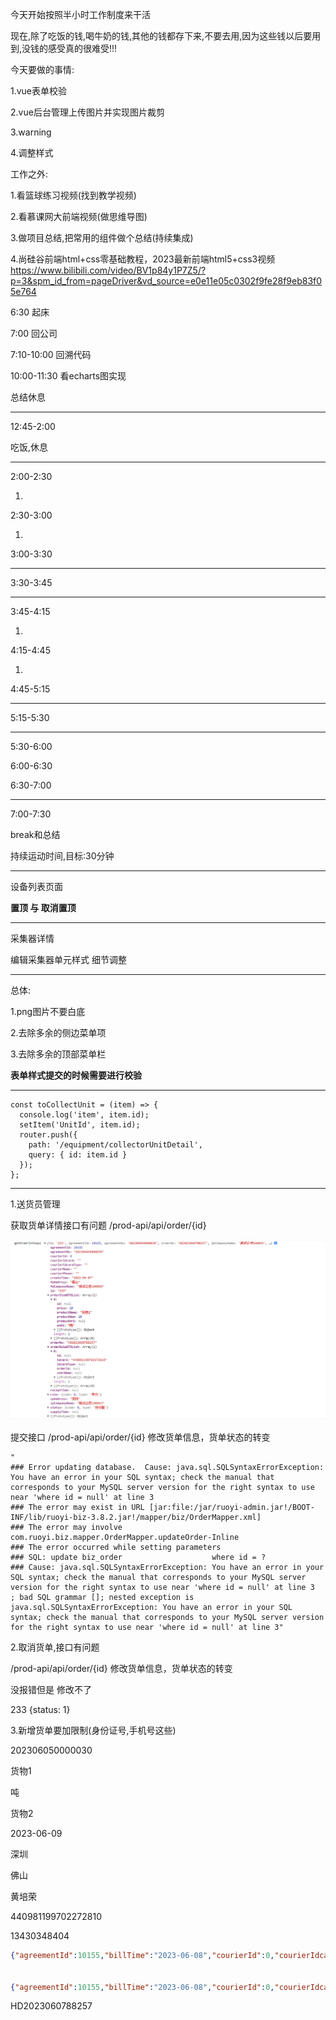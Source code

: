 今天开始按照半小时工作制度来干活

现在,除了吃饭的钱,喝牛奶的钱,其他的钱都存下来,不要去用,因为这些钱以后要用到,没钱的感受真的很难受!!!

今天要做的事情:

1.vue表单校验

2.vue后台管理上传图片并实现图片裁剪

3.warning

4.调整样式



工作之外:

1.看篮球练习视频(找到教学视频)

2.看慕课网大前端视频(做思维导图)

3.做项目总结,把常用的组件做个总结(持续集成)

4.尚硅谷前端html+css零基础教程，2023最新前端html5+css3视频 https://www.bilibili.com/video/BV1p84y1P7Z5/?p=3&spm_id_from=pageDriver&vd_source=e0e11e05c0302f9fe28f9eb83f05e764



6:30 起床

7:00 回公司

7:10-10:00 回溯代码







10:00-11:30 看echarts图实现



总结休息

---

12:45-2:00

吃饭,休息

---

2:00-2:30

1.

2:30-3:00

1.

3:00-3:30



---

3:30-3:45



---

3:45-4:15

1.

4:15-4:45

1.

4:45-5:15



---

5:15-5:30



---

5:30-6:00



6:00-6:30



6:30-7:00



---

7:00-7:30

break和总结



持续运动时间,目标:30分钟

---

设备列表页面

**置顶 与 取消置顶** 

---

采集器详情

编辑采集器单元样式 细节调整

---

总体:

1.png图片不要白底

2.去除多余的侧边菜单项

3.去除多余的顶部菜单栏





**表单样式提交的时候需要进行校验**



---



```
const toCollectUnit = (item) => {
  console.log('item', item.id);
  setItem('UnitId', item.id);
  router.push({
    path: '/equipment/collectorUnitDetail',
    query: { id: item.id }
  });
};
```





---

1.送货员管理

获取货单详情接口有问题  /prod-api/api/order/{id}

![image-20230607172411671](07.assets/image-20230607172411671.png)

提交接口 /prod-api/api/order/{id} 修改货单信息，货单状态的转变



```
"
### Error updating database.  Cause: java.sql.SQLSyntaxErrorException: You have an error in your SQL syntax; check the manual that corresponds to your MySQL server version for the right syntax to use near 'where id = null' at line 3
### The error may exist in URL [jar:file:/jar/ruoyi-admin.jar!/BOOT-INF/lib/ruoyi-biz-3.8.2.jar!/mapper/biz/OrderMapper.xml]
### The error may involve com.ruoyi.biz.mapper.OrderMapper.updateOrder-Inline
### The error occurred while setting parameters
### SQL: update biz_order                    where id = ?
### Cause: java.sql.SQLSyntaxErrorException: You have an error in your SQL syntax; check the manual that corresponds to your MySQL server version for the right syntax to use near 'where id = null' at line 3
; bad SQL grammar []; nested exception is java.sql.SQLSyntaxErrorException: You have an error in your SQL syntax; check the manual that corresponds to your MySQL server version for the right syntax to use near 'where id = null' at line 3"
```









2.取消货单,接口有问题

 /prod-api/api/order/{id} 修改货单信息，货单状态的转变

没报错但是 修改不了

233  {status: 1}



3.新增货单要加限制(身份证号,手机号这些)





202306050000030





货物1

吨



货物2





2023-06-09

深圳

佛山



黄培荣

440981199702272810

13430348404



```json
{"agreementId":10155,"billTime":"2023-06-08","courierId":0,"courierIdcard":"","courierIdcardType":"","courierName":"","courierPhone":"","fpAddress":"佛山","fpCompanyName":"测试公司100865","orderDTOList":[{"idcard":"440981199702272810","idcardType":"大陆居民身份证","userName":"黄培荣"}],"orderItemDTOList":[{"price":10,"productName":"货物1","productNum":10,"productUrl":"/profile/upload/2023/06/07/微信图片_20220721162125_20230607165741A013.png","unit":"吨"},{"price":10,"productName":"货物2","productNum":10,"productUrl":"/profile/upload/2023/06/07/微信图片_20220721162121_20230607165744A014.jpg","unit":"吨"}],"spAddress":"深圳","spCompanyName":"测试公司100863"}


{"agreementId":10155,"billTime":"2023-06-08","courierId":0,"courierIdcard":"","courierIdcardType":"","courierName":"","courierPhone":"","fpAddress":"佛山","fpCompanyName":"测试公司100865","orderRoleDTOList":[{"idcard":"440981199702272810","idcardType":"大陆居民身份证","userName":"黄培荣"}],"orderItemDTOList":[{"price":10,"productName":"货物1","productNum":10,"productUrl":"/profile/upload/2023/06/07/微信图片_20220721162125_20230607214244A010.png","unit":"吨"}],"spAddress":"深圳深圳","spCompanyName":"测试公司100863"}
```

HD2023060788257
